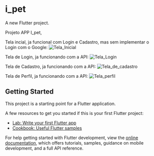 # i_pet

A new Flutter project.


Projeto APP I_pet, 

Tela incial, ja funcional com Login e Cadastro, mas sem implementar o Login com o Google:
![Tela_Inicial](https://github.com/user-attachments/assets/969a08d3-e113-4472-a8ac-74cd93e7142a)

Tela de Login, ja funcionando com a API:
![Tela_Login](https://github.com/user-attachments/assets/3da44730-aee0-4921-bb3d-2e45f2aa6bf4)

Tela de Cadastro, ja funcionando com a API:
![Tela_de_cadastro](https://github.com/user-attachments/assets/f803bb5c-ed6e-48f2-9684-3566f5277d09)

Tela de Perfil, ja funcionando com a API:
![Tela_perfil](https://github.com/user-attachments/assets/98dbd061-6575-4e5d-94c5-d425893dba3f)

## Getting Started

This project is a starting point for a Flutter application.

A few resources to get you started if this is your first Flutter project:

- [Lab: Write your first Flutter app](https://docs.flutter.dev/get-started/codelab)
- [Cookbook: Useful Flutter samples](https://docs.flutter.dev/cookbook)

For help getting started with Flutter development, view the
[online documentation](https://docs.flutter.dev/), which offers tutorials,
samples, guidance on mobile development, and a full API reference.
